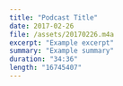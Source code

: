 ```yaml
---
title: "Podcast Title"
date: 2017-02-26
file: /assets/20170226.m4a
excerpt: "Example excerpt"
summary: "Example summary"
duration: "34:36"
length: "16745407"
---
```

